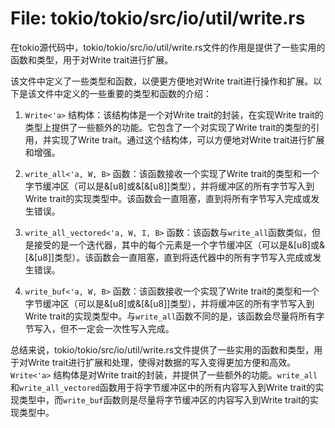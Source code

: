 # File: tokio/tokio/src/io/util/write.rs

在tokio源代码中，tokio/tokio/src/io/util/write.rs文件的作用是提供了一些实用的函数和类型，用于对Write trait进行扩展。

该文件中定义了一些类型和函数，以便更方便地对Write trait进行操作和扩展。以下是该文件中定义的一些重要的类型和函数的介绍：

1. `Write<'a>` 结构体：该结构体是一个对Write trait的封装，在实现Write trait的类型上提供了一些额外的功能。它包含了一个对实现了Write trait的类型的引用，并实现了Write trait。通过这个结构体，可以方便地对Write trait进行扩展和增强。

2. `write_all<'a, W, B>` 函数：该函数接收一个实现了Write trait的类型和一个字节缓冲区（可以是&[u8]或&[&[u8]]类型），并将缓冲区的所有字节写入到Write trait的实现类型中。该函数会一直阻塞，直到将所有字节写入完成或发生错误。

3. `write_all_vectored<'a, W, I, B>` 函数：该函数与`write_all`函数类似，但是接受的是一个迭代器，其中的每个元素是一个字节缓冲区（可以是&[u8]或&[&[u8]]类型）。该函数会一直阻塞，直到将迭代器中的所有字节写入完成或发生错误。

4. `write_buf<'a, W, B>` 函数：该函数接收一个实现了Write trait的类型和一个字节缓冲区（可以是&[u8]或&[&[u8]]类型），并将缓冲区的所有字节写入到Write trait的实现类型中。与`write_all`函数不同的是，该函数会尽量将所有字节写入，但不一定会一次性写入完成。

总结来说，tokio/tokio/src/io/util/write.rs文件提供了一些实用的函数和类型，用于对Write trait进行扩展和处理，使得对数据的写入变得更加方便和高效。`Write<'a>` 结构体是对Write trait的封装，并提供了一些额外的功能。`write_all`和`write_all_vectored`函数用于将字节缓冲区中的所有内容写入到Write trait的实现类型中，而`write_buf`函数则是尽量将字节缓冲区的内容写入到Write trait的实现类型中。

